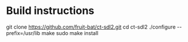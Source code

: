 Build instructions
==================
git clone https://github.com/fruit-bat/ct-sdl2.git
cd ct-sdl2
./configure --prefix=/usr/lib
make
sudo make install
